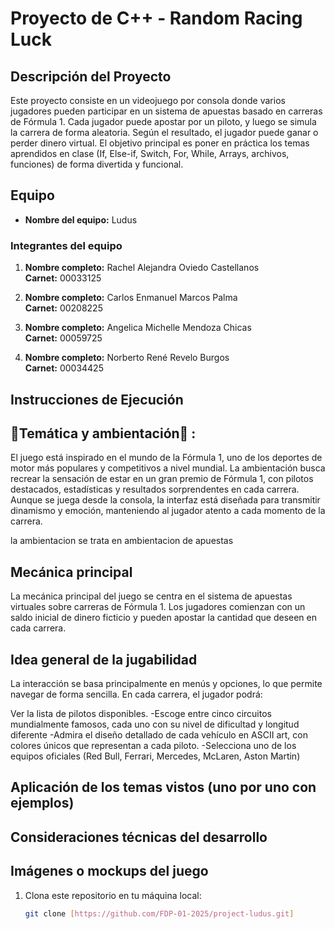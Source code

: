 # Proyecto de C++ - Random Racing Luck

## Descripción del Proyecto

Este proyecto consiste en un videojuego por consola donde varios jugadores pueden participar en un sistema de apuestas basado en carreras de Fórmula 1. Cada jugador puede apostar por un piloto, y luego se simula la carrera de forma aleatoria. Según el resultado, el jugador puede ganar o perder dinero virtual.
El objetivo principal es poner en práctica los temas aprendidos en clase (If, Else-if, Switch, For, While, Arrays, archivos, funciones) de forma divertida y funcional. 

## Equipo

- **Nombre del equipo:** Ludus

### Integrantes del equipo

1. **Nombre completo:** Rachel Alejandra Oviedo Castellanos  
   **Carnet:** 00033125

2. **Nombre completo:** Carlos Enmanuel Marcos Palma   
   **Carnet:** 00208225

3. **Nombre completo:** Angelica Michelle Mendoza Chicas   
   **Carnet:** 00059725

4. **Nombre completo:** Norberto René Revelo Burgos  
   **Carnet:** 00034425



## Instrucciones de Ejecución

## 🏁Temática y ambientación🏁 :

El juego está inspirado en el mundo de la Fórmula 1, uno de los deportes de motor más populares y competitivos a nivel mundial.
La ambientación busca recrear la sensación de estar en un gran premio de Fórmula 1, con pilotos destacados, estadísticas y resultados sorprendentes en cada carrera. Aunque se juega desde la consola, la interfaz está diseñada para transmitir dinamismo y emoción, manteniendo al jugador atento a cada momento de la carrera.

la ambientacion se trata en ambientacion de apuestas 


## Mecánica principal
La mecánica principal del juego se centra en el sistema de apuestas virtuales sobre carreras de Fórmula 1. Los jugadores comienzan con un saldo inicial de dinero ficticio y pueden apostar la cantidad que deseen en cada carrera.

## Idea general de la jugabilidad
La interacción se basa principalmente en menús y opciones, lo que permite navegar de forma sencilla. 
En cada carrera, el jugador podrá:

Ver la lista de pilotos disponibles.
-Escoge entre cinco circuitos mundialmente famosos, cada uno con su nivel de dificultad y longitud diferente
-Admira el diseño detallado de cada vehículo en ASCII art, con colores únicos que representan a cada piloto.
-Selecciona uno de los equipos oficiales (Red Bull, Ferrari, Mercedes, McLaren, Aston Martin)
## Aplicación de los temas vistos (uno por uno con ejemplos)

## Consideraciones técnicas del desarrollo


## Imágenes o mockups del juego


1. Clona este repositorio en tu máquina local:
   ```bash
   git clone [https://github.com/FDP-01-2025/project-ludus.git]
